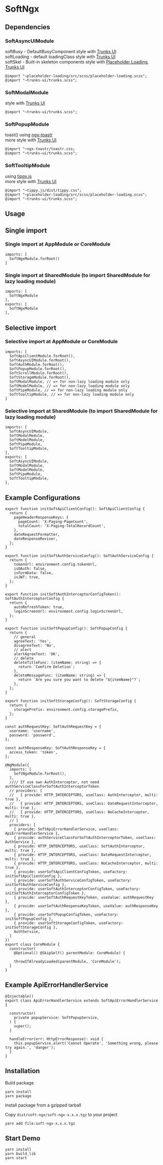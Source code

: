 # SoftNgx

## Dependencies

### SoftAsyncUIModule
softBusy - DefaultBusyComponent style with [Trunks UI](https://github.com/akkaradej/trunks-ui)\
softLoading - default loadingClass style with [Trunks UI](https://github.com/akkaradej/trunks-ui)\
softSkel - Built-in skeleton components style with [Placeholder Loading](https://github.com/zalog/placeholder-loading), [Trunks UI](https://github.com/akkaradej/trunks-ui)

`@import "~placeholder-loading/src/scss/placeholder-loading.scss";`\
`@import "~trunks-ui/trunks.scss";`

### SoftModalModule
style with [Trunks UI](https://github.com/akkaradej/trunks-ui)

`@import "~trunks-ui/trunks.scss";`

### SoftPopupModule 
toast() using [ngx-toastr](https://github.com/scttcper/ngx-toastr)\
more style with [Trunks UI](https://github.com/akkaradej/trunks-ui)

`@import "~ngx-toastr/toastr.css;`\
`@import "~trunks-ui/trunks.scss";`

### SoftTooltipModule 
using [tippy.js](https://github.com/atomiks/tippyjs)\
more style with [Trunks UI](https://github.com/akkaradej/trunks-ui)

`@import "~tippy.js/dist/tippy.css";`\
`@import "~placeholder-loading/src/scss/placeholder-loading.scss";`\
`@import "~trunks-ui/trunks.scss";`


## Usage

## Single import

### Single import at AppModule or CoreModule
```
imports: [
  SoftNgxModule.forRoot()
]
```

### Single import at SharedModule (to import SharedModule for lazy loading module)
```
imports: [
  SoftNgxModule
],
exports: [
  SoftNgxModule
],
```

## Selective import

### Selective import at AppModule or CoreModule
```
imports: [
  SoftApiClientModule.forRoot(),
  SoftAsyncUIModule.forRoot(),
  SoftAuthModule.forRoot(),
  SoftPopupModule.forRoot(),
  SoftScrollModule.forRoot(),
  SoftStorageModule.forRoot(),
  SoftModalModule, // => for non-lazy loading module only
  SoftModelModule, // => for non-lazy loading module only
  SoftPipeModule, // => for non-lazy loading module only
  SoftTooltipModule, // => for non-lazy loading module only
]
```

### Selective import at SharedModule (to import SharedModule for lazy loading module)
```
imports: [
  SoftAsyncUIModule,
  SoftModalModule,
  SoftModelModule,
  SoftPipeModule,
  SoftTooltipModule,
],
exports: [
  SoftAsyncUIModule,
  SoftModalModule,
  SoftModelModule,
  SoftPipeModule,
  SoftTooltipModule,
],
```

## Example Configurations

```
export function initSoftApiClientConfig(): SoftApiClientConfig {
  return {
    pageHeaderResponseKeys: {
      pageCount: 'X-Paging-PageCount',
      totalCount: 'X-Paging-TotalRecordCount',
    },
    dateRequestFormatter,
    dateResponseReviver,
  };
}

export function initSoftAuthServiceConfig(): SoftAuthServiceConfig {
  return {
    tokenUrl: environment.config.tokenUrl,
    isOAuth: false,
    isFormData: false,
    isJWT: true,
  };
}

export function initSoftAuthInterceptorConfigToken(): SoftAuthInterceptorConfig {
  return {
    autoRefreshToken: true,
    loginScreenUrl: environment.config.loginScreenUrl,
  };
}

export function initSoftPopupConfig(): SoftPopupConfig {
  return {
    // general
    agreeText: 'Yes',
    disagreeText: 'No',
    // alert
    alertAgreeText: 'OK',
    // delete
    deleteTitleFunc: (itemName: string) => {
      return `Comfirm Deletion`;
    },
    deleteMessageFunc: (itemName: string) => {
      return `Are you sure you want to delete "${itemName}"?`;
    },
  };
}

export function initSoftStorageConfig(): SoftStorageConfig {
  return {
    storagePrefix: environment.config.storagePrefix,
  };
}

const authRequestKey: SoftAuthRequestKey = {
  username: 'username',
  password: 'password',
};

const authResponseKey: SoftAuthResponseKey = {
  access_token: 'token',
};

@NgModule({
  imports: [
    SoftNgxModule.forRoot(),
  ],
  //// If use own AuthInterceptor, not need authServiceClassForSoftAuthInterceptorToken
  // providers: [
  //   { provide: HTTP_INTERCEPTORS, useClass: AuthInterceptor, multi: true },
  //   { provide: HTTP_INTERCEPTORS, useClass: DateRequestInterceptor, multi: true },
  //   { provide: HTTP_INTERCEPTORS, useClass: NoCacheInterceptor, multi: true },
  // ]
  providers: [
    { provide: SoftApiErrorHandlerService, useClass: ApiErrorHandlerService },
    { provide: authServiceClassForSoftAuthInterceptorToken, useClass: AuthService },
    { provide: HTTP_INTERCEPTORS, useClass: SoftAuthInterceptor, multi: true },
    { provide: HTTP_INTERCEPTORS, useClass: DateRequestInterceptor, multi: true },
    { provide: HTTP_INTERCEPTORS, useClass: NoCacheInterceptor, multi: true },
    { provide: userSoftApiClientConfigToken, useFactory: initSoftApiClientConfig },
    { provide: userSoftAuthServiceConfigToken, useFactory: initSoftAuthServiceConfig },
    { provide: userSoftAuthInterceptorConfigToken, useFactory: initSoftAuthInterceptorConfigToken },
    { provide: userSoftAuthRequestKeyToken, useValue: authRequestKey },
    { provide: userSoftAuthResponseKeyToken, useValue: authResponseKey },
    { provide: userSoftPopupConfigToken, useFactory: initSoftPopupConfig },
    { provide: userSoftStorageConfigToken, useFactory: initSoftStorageConfig },
    AuthService,
  ]
})
export class CoreModule {
  constructor(
    @Optional() @SkipSelf() parentModule: CoreModule) {

    throwIfAlreadyLoaded(parentModule, 'CoreModule');
  }
}

```

## Example ApiErrorHandlerService

```
@Injectable()
export class ApiErrorHandlerService extends SoftApiErrorHandlerService {

  constructor(
    private popupService: SoftPopupService,
  ) {
    super();
  }
  
  handleError(err: HttpErrorResponse): void {
    this.popupService.alert('Cannot Operate', 'Something wrong, please try again.', 'danger');
  }
}

```

## Installation

Build package

`yarn install`\
`yarn package`

Install package from a gzipped tarball 

Copy `dist/soft-ngx/soft-ngx-x.x.x.tgz` to your project

`yarn add file:soft-ngx-x.x.x.tgz`

## Start Demo

`yarn install`\
`yarn build_lib`\
`yarn start`